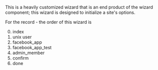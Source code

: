 This is a heavily customized wizard that is an end product of
the wizard component; this wizard is designed to initialize a site's
options.

For the record - the order of this wizard is

0. index
1. unix user
2. facebook_app
3. facebook_app_test
4. admin_member
5. confirm
6. done
